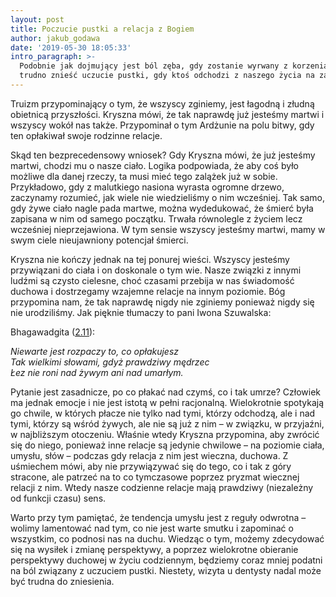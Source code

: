 ```yaml
---
layout: post
title: Poczucie pustki a relacja z Bogiem
author: jakub_godawa
date: '2019-05-30 18:05:33'
intro_paragraph: >-
  Podobnie jak dojmujący jest ból zęba, gdy zostanie wyrwany z korzeniami,
  trudno znieść uczucie pustki, gdy ktoś odchodzi z naszego życia na zawsze.
---
```

Truizm przypominający o tym, że wszyscy zginiemy, jest łagodną i złudną obietnicą przyszłości. Kryszna mówi, że tak naprawdę już jesteśmy martwi i wszyscy wokół nas także. Przypominał o tym Ardżunie na polu bitwy, gdy ten opłakiwał swoje rodzinne relacje.

Skąd ten bezprecedensowy wniosek? Gdy Kryszna mówi, że już jesteśmy martwi, chodzi mu o nasze ciało. Logika podpowiada, że aby coś było możliwe dla danej rzeczy, ta musi mieć tego zalążek już w sobie. Przykładowo, gdy z malutkiego nasiona wyrasta ogromne drzewo, zaczynamy rozumieć, jak wiele nie wiedzieliśmy o nim wcześniej. Tak samo, gdy żywe ciało nagle pada martwe, można wydedukować, że śmierć była zapisana w nim od samego początku. Trwała równolegle z życiem lecz wcześniej nieprzejawiona. W tym sensie wszyscy jesteśmy martwi, mamy w swym ciele nieujawniony potencjał śmierci.

Kryszna nie kończy jednak na tej ponurej wieści. Wszyscy jesteśmy przywiązani do ciała i on doskonale o tym wie. Nasze związki z innymi ludźmi są czysto cielesne, choć czasami przebija w nas świadomość duchowa i dostrzegamy wzajemne relacje na innym poziomie. Bóg przypomina nam, że tak naprawdę nigdy nie zginiemy ponieważ nigdy się nie urodziliśmy. Jak pięknie tłumaczy to pani Iwona Szuwalska:

Bhagawadgita ([2.11](http://www.bhagavadgita.eu/?p=704)):

_Niewarte jest rozpaczy to, co opłakujesz_\
_Tak wielkimi słowami, gdyż prawdziwy mędrzec_\
_Łez nie roni nad żywym ani nad umarłym._

Pytanie jest zasadnicze, po co płakać nad czymś, co i tak umrze? Człowiek ma jednak emocje i nie jest istotą w pełni racjonalną. Wielokrotnie spotykają go chwile, w których płacze nie tylko nad tymi, którzy odchodzą, ale i nad tymi, którzy są wśród żywych, ale nie są już z nim – w związku, w przyjaźni, w najbliższym otoczeniu. Właśnie wtedy Kryszna przypomina, aby zwrócić się do niego, ponieważ inne relacje są jedynie chwilowe – na poziomie ciała, umysłu, słów – podczas gdy relacja z nim jest wieczna, duchowa. Z uśmiechem mówi, aby nie przywiązywać się do tego, co i tak z góry stracone, ale patrzeć na to co tymczasowe poprzez pryzmat wiecznej relacji z nim. Wtedy nasze codzienne relacje mają prawdziwy (niezależny od funkcji czasu) sens. 

Warto przy tym pamiętać, że tendencja umysłu jest z reguły odwrotna – wolimy lamentować nad tym, co nie jest warte smutku i zapominać o wszystkim, co podnosi nas na duchu. Wiedząc o tym, możemy zdecydować się na wysiłek i zmianę perspektywy, a poprzez wielokrotne obieranie perspektywy duchowej w życiu codziennym, będziemy coraz mniej podatni na ból związany z uczuciem pustki. Niestety, wizyta u dentysty nadal może być trudna do zniesienia.

